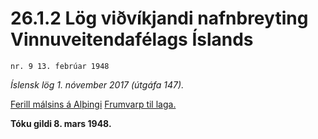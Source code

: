 # 26.1.2 Lög viðvíkjandi nafnbreyting Vinnuveitendafélags Íslands

`nr. 9 13. febrúar 1948`

_Íslensk lög 1. nóvember 2017 (útgáfa 147)._

[Ferill málsins á Alþingi](https://www.althingi.is/thingstorf/thingmalalistar-eftir-thingum/ferill/?ltg=67&mnr=74)
[Frumvarp til laga.](https://www.althingi.is/altext/67/s/pdf/0091.pdf)

**Tóku gildi 8. mars 1948.**

